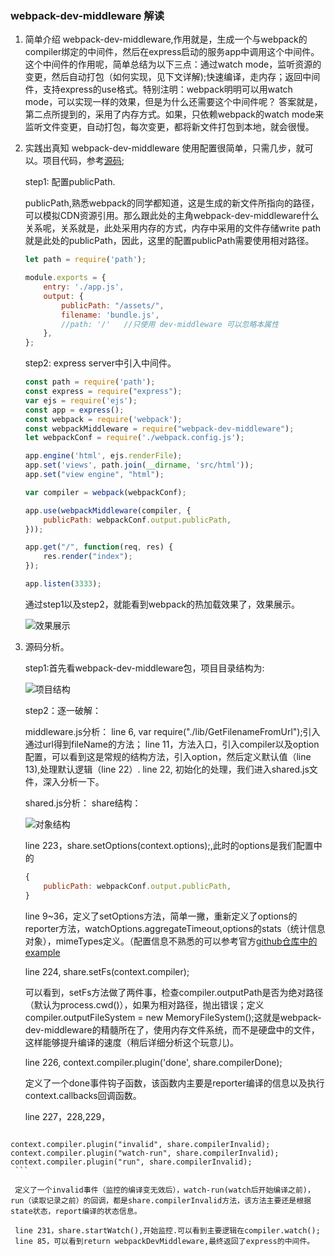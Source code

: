 ### webpack-dev-middleware 解读
 1. 简单介绍
    webpack-dev-middleware,作用就是，生成一个与webpack的compiler绑定的中间件，然后在express启动的服务app中调用这个中间件。
    这个中间件的作用呢，简单总结为以下三点：通过watch mode，监听资源的变更，然后自动打包（如何实现，见下文详解);快速编译，走内存；返回中间件，支持express的use格式。特别注明：webpack明明可以用watch mode，可以实现一样的效果，但是为什么还需要这个中间件呢？
    答案就是，第二点所提到的，采用了内存方式。如果，只依赖webpack的watch mode来监听文件变更，自动打包，每次变更，都将新文件打包到本地，就会很慢。
 2. 实践出真知
    webpack-dev-middleware 使用配置很简单，只需几步，就可以。项目代码，参考[源码](https://github.com/webfrontzhifei/webpack-step-step.git);

    step1: 配置publicPath.

      publicPath,熟悉webpack的同学都知道，这是生成的新文件所指向的路径，可以模拟CDN资源引用。那么跟此处的主角webpack-dev-middleware什么关系呢，关系就是，此处采用内存的方式，内存中采用的文件存储write path就是此处的publicPath，因此，这里的配置publicPath需要使用相对路径。

      ```js
      let path = require('path');

      module.exports = {
          entry: './app.js',
          output: {
              publicPath: "/assets/",
              filename: 'bundle.js',
              //path: '/'   //只使用 dev-middleware 可以忽略本属性
          },
      };

      ```
    step2: express server中引入中间件。

    ```js
    const path = require('path');
    const express = require("express");
    var ejs = require('ejs');
    const app = express();
    const webpack = require('webpack');
    const webpackMiddleware = require("webpack-dev-middleware");
    let webpackConf = require('./webpack.config.js');

    app.engine('html', ejs.renderFile);
    app.set('views', path.join(__dirname, 'src/html'));
    app.set("view engine", "html");

    var compiler = webpack(webpackConf);

    app.use(webpackMiddleware(compiler, {
        publicPath: webpackConf.output.publicPath,
    }));

    app.get("/", function(req, res) {
        res.render("index");
    });

    app.listen(3333);
    ```

    通过step1以及step2，就能看到webpack的热加载效果了，效果展示。

    ![效果展示](http://otsuptraw.bkt.clouddn.com/doc1.gif)

  3. 源码分析。

     step1:首先看webpack-dev-middleware包，项目目录结构为:

     ![项目结构](http://otsuptraw.bkt.clouddn.com/webpack-dev-middleware-struc.PNG)

     step2：逐一破解：

     middleware.js分析：
     line 6, var require("./lib/GetFilenameFromUrl");引入通过url得到fileName的方法；
     line 11，方法入口，引入compiler以及option配置，可以看到这是常规的结构方法，引入option，然后定义默认值（line 13),处理默认逻辑（line 22）.
     line 22, 初始化的处理，我们进入shared.js文件，深入分析一下。

     shared.js分析：
     share结构：

     ![对象结构](http://otsuptraw.bkt.clouddn.com/shared.js.PNG)

     line 223，share.setOptions(context.options);,此时的options是我们配置中的
     ```js
     {
         publicPath: webpackConf.output.publicPath,
     }
     ```
     line 9~36，定义了setOptions方法，简单一撇，重新定义了options的reporter方法，watchOptions.aggregateTimeout,options的stats（统计信息对象），mimeTypes定义。（配置信息不熟悉的可以参考官方[github仓库中的example](https://github.com/webpack/webpack-dev-middleware)

     line 224, share.setFs(context.compiler);

     可以看到，setFs方法做了两件事，检查compiler.outputPath是否为绝对路径（默认为process.cwd()），如果为相对路径，抛出错误；定义compiler.outputFileSystem = new MemoryFileSystem();这就是webpack-dev-middleware的精髓所在了，使用内存文件系统，而不是硬盘中的文件，这样能够提升编译的速度（稍后详细分析这个玩意儿)。

     line 226, context.compiler.plugin('done', share.compilerDone);

     定义了一个done事件钩子函数，该函数内主要是reporter编译的信息以及执行context.callbacks回调函数。

     line 227，228,229，

     ```js
    context.compiler.plugin("invalid", share.compilerInvalid);
   	context.compiler.plugin("watch-run", share.compilerInvalid);
   	context.compiler.plugin("run", share.compilerInvalid);
     ```

     定义了一个invalid事件（监控的编译变无效后），watch-run(watch后开始编译之前)，run（读取记录之前）的回调，都是share.compilerInvalid方法，该方法主要还是根据state状态，report编译的状态信息。

     line 231，share.startWatch(),开始监控.可以看到主要逻辑在compiler.watch();
     line 85，可以看到return webpackDevMiddleware,最终返回了express的中间件。
